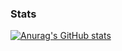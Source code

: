 ### Stats

[![Anurag's GitHub stats](https://github-readme-stats.vercel.app/api?username=amandazimms)](https://github.com/anuraghazra/github-readme-stats)
